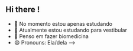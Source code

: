 ## Hi there !

- 🔭 No momento estou apenas estudando
- 🌱 Atualmente estou estudando para vestibular
- 💬 Penso em fazer biomedicina 
- 😄 Pronouns: Ela/dela 
-->
